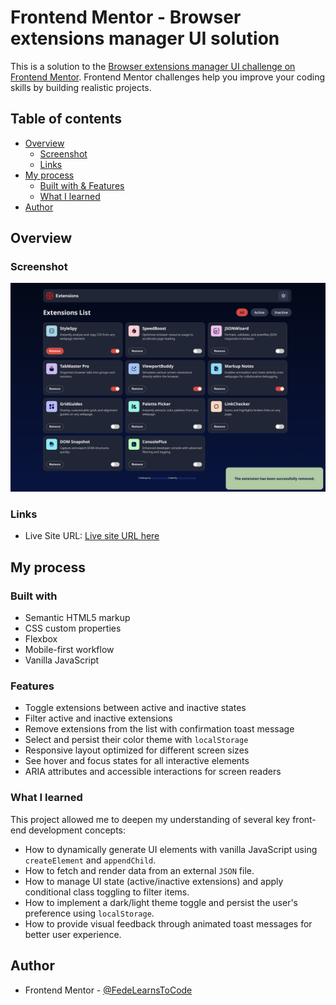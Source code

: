 # Frontend Mentor - Browser extensions manager UI solution

This is a solution to the [Browser extensions manager UI challenge on Frontend Mentor](https://www.frontendmentor.io/challenges/browser-extension-manager-ui-yNZnOfsMAp). Frontend Mentor challenges help you improve your coding skills by building realistic projects.

## Table of contents

- [Overview](#overview)
  - [Screenshot](#screenshot)
  - [Links](#links)
- [My process](#my-process)
  - [Built with & Features](#built-with)
  - [What I learned](#what-i-learned)
- [Author](#author)

## Overview

### Screenshot

![](./screenshot.png)

### Links

- Live Site URL: [Live site URL here](https://fedelearnstocode.github.io/Browser-extensions-manager-UI/)

## My process

### Built with

- Semantic HTML5 markup
- CSS custom properties
- Flexbox
- Mobile-first workflow
- Vanilla JavaScript

### Features

- Toggle extensions between active and inactive states
- Filter active and inactive extensions
- Remove extensions from the list with confirmation toast message
- Select and persist their color theme with `localStorage`
- Responsive layout optimized for different screen sizes
- See hover and focus states for all interactive elements
- ARIA attributes and accessible interactions for screen readers

### What I learned

This project allowed me to deepen my understanding of several key front-end development concepts:

- How to dynamically generate UI elements with vanilla JavaScript using `createElement` and `appendChild`.
- How to fetch and render data from an external `JSON` file.
- How to manage UI state (active/inactive extensions) and apply conditional class toggling to filter items.
- How to implement a dark/light theme toggle and persist the user's preference using `localStorage`.
- How to provide visual feedback through animated toast messages for better user experience.

## Author

- Frontend Mentor - [@FedeLearnsToCode](https://www.frontendmentor.io/profile/FedeLearnsToCode)
